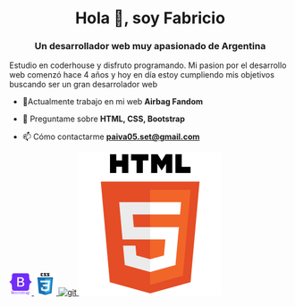 <h1 align="center">Hola 👋, soy Fabricio</h1>
<h3 align="center">Un desarrollador web muy apasionado de Argentina</h3>

<p>Estudio en coderhouse y disfruto programando. Mi pasion por el desarrollo web comenzó hace 4 años y hoy en día estoy cumpliendo mis objetivos buscando ser un gran desarrolador web</p>

- 🔭Actualmente trabajo en mi web **Airbag Fandom**

- 💬 Preguntame sobre **HTML, CSS, Bootstrap**

- 📫 Cómo contactarme **paiva05.set@gmail.com**
  
<p align="left"> <a href="https://getbootstrap.com" target="_blank" rel="noreferrer"> <img src="https://raw.githubusercontent.com/devicons/devicon/master/icons/bootstrap/bootstrap-plain-wordmark.svg" alt="bootstrap" width="40" altura="40"/> </a> <a href="https://www.w3schools.com/css/" target="_blank" rel="noreferrer"> <img src="https://raw.githubusercontent.com/devicons/devicon/master/icons/css3/css3-original-wordmark.svg" alt="css3" width="40" altura="40"/> </a> <a href="https://git-scm.com/" target="_blank" rel="noreferrer"> <img src="https://www.vectorlogo.zone/logos/git-scm/git-scm-icon.svg" alt="git" width="40" altura="40"/> </a> <a href="https://www.w3.org/html/" target="_blank" rel="noreferrer"> <img src="https://raw.githubusercontent.com/devicons/devicon/master/icons/html5/html5-original-wordmark.svg" alt="html5" ancho="40" alto="40"/> </a> </p>
